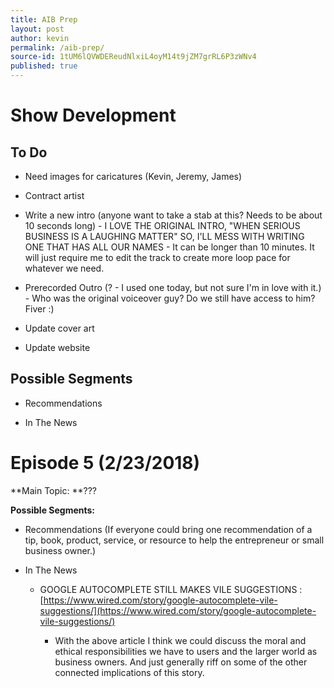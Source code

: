 ```yaml
---
title: AIB Prep
layout: post
author: kevin
permalink: /aib-prep/
source-id: 1tUM6lQVWDEReudNlxiL4oyM14t9jZM7grRL6P3zWNv4
published: true
---
```

# Show Development

## To Do

* Need images for caricatures (Kevin, Jeremy, James)

* Contract artist

* Write a new intro (anyone want to take a stab at this? Needs to be about 10 seconds long) - I LOVE THE ORIGINAL INTRO, "WHEN SERIOUS BUSINESS IS A LAUGHING MATTER" SO, I'LL MESS WITH WRITING ONE THAT HAS ALL OUR NAMES - It can be longer than 10 minutes. It will just require me to edit the track to create more loop pace for whatever we need.

* Prerecorded Outro (? - I used one today, but not sure I'm in love with it.) - Who was the original voiceover guy? Do we still have access to him? Fiver :)

* Update cover art

* Update website

## Possible Segments

* Recommendations

* In The News

# Episode 5 (2/23/2018)

**Main Topic: **???

**Possible Segments:**

* Recommendations (If everyone could bring one recommendation of a tip, book, product, service, or resource to help the entrepreneur or small business owner.)

* In The News

    * GOOGLE AUTOCOMPLETE STILL MAKES VILE SUGGESTIONS : [https://www.wired.com/story/google-autocomplete-vile-suggestions/](https://www.wired.com/story/google-autocomplete-vile-suggestions/)

        * With the above article I think we could discuss the moral and ethical responsibilities we have to users and the larger world as business owners. And just generally riff on some of the other connected implications of this story.

